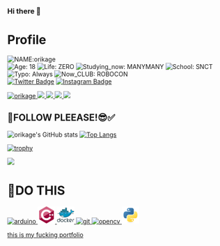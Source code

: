 <!--
"""
"""       !!!!!I DO KOPY AND PASTE BY [THIS PAGE](https://zenn.dev/yutakatay/articles/kirakira-github-profile)!!!!!
"""
-->

### Hi there 👋

<!--
**orikage/orikage** is a ✨ _special_ ✨ repository because its `README.md` (this file) appears on your GitHub profile.

Here are some ideas to get you started:

- 🔭 I’m currently working on ...
- 🌱 I’m currently learning ...
- 👯 I’m looking to collaborate on ...
- 🤔 I’m looking for help with ...
- 💬 Ask me about ...
- 📫 How to reach me: ...
- 😄 Pronouns: ...
- ⚡ Fun fact: ...
-->
# Profile
![NAME:orikage](https://img.shields.io/badge/name-orikage-green?style=for-the-badge)  
![Age: 18](https://img.shields.io/badge/age-18-green?style=for-the-badge)
![Life: ZERO](https://img.shields.io/badge/life-zero-white?style=for-the-badge)
![Studying_now: MANYMANY](https://img.shields.io/badge/studying_now-manymany-red?style=for-the-badge)
![School: SNCT](https://img.shields.io/badge/school-snct-blue?style=for-the-badge)
![Typo: Always](https://img.shields.io/badge/typo-allways-red?style=for-the-badge)
![Now_CLUB: ROBOCON](https://img.shields.io/badge/now_club-robocon-black?style=for-the-badge)  
[![Twitter Badge](https://img.shields.io/badge/-@_orikage-1ca0f1?style=flat&labelColor=1ca0f1&logo=twitter&logoColor=white&link=https://twitter.com/_orikage)](https://twitter.com/_orikage)
[![Instagram Badge](https://img.shields.io/badge/-@_orikage-purple?style=flat&logo=instagram&logoColor=white&link=https://instagram.com/_orikage/)](https://instagram.com/_orikage)
<p align="left"> 
  <a href="https://github.com/orikage/orikage/">
    <img src="https://komarev.com/ghpvc/?username=orikage" alt="orikage" />
  </a>
  <a href="http://twitter.com/_orikage">
    <img height="20" src="https://img.shields.io/twitter/follow/_orikage?label=Twitter&logo=twitter&style=flat" />
  </a>
  <a href="https://github.com/orikage">
    <img height="20" src="https://img.shields.io/github/followers/orikage?label=follow&logo=github&style=flat" />
  </a>
  <a href="http://qiita.com/_orikage">
    <img height="20" src="https://qiita-badge.apiapi.app/s/_orikage/posts.svg" />
  </a>
  <//qiita.com/_orikage">
    <img height="20" src="https://qiita-badge.apiapi.app/s/_orikage/contributions.svg" />
  </a>
</p>


## 🔸FOLLOW PLEEASE!😎✅

  


![orikage's GitHub stats](https://github-readme-stats.vercel.app/api?username=orikage&show_icons=true&count_private=true&theme=synthwave)
[![Top Langs](https://github-readme-stats.vercel.app/api/top-langs/?username=orikage)](https://github.com/anuraghazra/github-readme-stats)

[![trophy](https://github-profile-trophy.vercel.app/?username=orikage&theme=alduin&row=1)](https://github.com/ryo-ma/github-profile-trophy)

![](https://github-profile-summary-cards.vercel.app/api/cards/profile-details?username=orikage&theme=monokai)


# 🤔DO THIS
<a href="https://www.arduino.cc/" target="_blank"> <img src="https://cdn.worldvectorlogo.com/logos/arduino-1.svg" alt="arduino" width="40" height="40"/> </a> <a href="https://www.w3schools.com/cpp/" target="_blank"> <img src="https://raw.githubusercontent.com/devicons/devicon/master/icons/cplusplus/cplusplus-original.svg" alt="cplusplus" width="40" height="40"/> </a> <a href="https://www.docker.com/" target="_blank"> <img src="https://raw.githubusercontent.com/devicons/devicon/master/icons/docker/docker-original-wordmark.svg" alt="docker" width="40" height="40"/> </a> <a href="https://git-scm.com/" target="_blank"> <img src="https://www.vectorlogo.zone/logos/git-scm/git-scm-icon.svg" alt="git" width="40" height="40"/> </a> <a href="https://opencv.org/" target="_blank"> <img src="https://www.vectorlogo.zone/logos/opencv/opencv-icon.svg" alt="opencv" width="40" height="40"/> </a> <a href="https://www.python.org" target="_blank"> <img src="https://raw.githubusercontent.com/devicons/devicon/master/icons/python/python-original.svg" alt="python" width="40" height="40"/> </a>

  
  
[this is my fucking portfolio](https://orikage.github.io/orikage.portfolio/)
